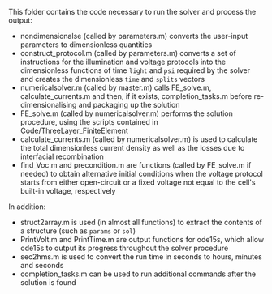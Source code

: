 This folder contains the code necessary to run the solver and process the output:

- nondimensionalse (called by parameters.m) converts the user-input parameters to dimensionless quantities
- construct_protocol.m (called by parameters.m) converts a set of instructions for the illumination and voltage protocols into the dimensionless functions of time `light` and `psi` required by the solver and creates the dimensionless `time` and `splits` vectors
- numericalsolver.m (called by master.m) calls FE_solve.m, calculate_currents.m and then, if it exists, completion_tasks.m before re-dimensionalising and packaging up the solution
- FE_solve.m (called by numericalsolver.m) performs the solution procedure, using the scripts contained in Code/ThreeLayer_FiniteElement
- calculate_currents.m (called by numericalsolver.m) is used to calculate the total dimensionless current density as well as the losses due to interfacial recombination
- find_Voc.m and precondition.m are functions (called by FE_solve.m if needed) to obtain alternative initial conditions when the voltage protocol starts from either open-circuit or a fixed voltage not equal to the cell's built-in voltage, respectively

In addition:
- struct2array.m is used (in almost all functions) to extract the contents of a structure (such as `params` or `sol`)
- PrintVolt.m and PrintTime.m are output functions for ode15s, which allow ode15s to output its progress throughout the solver procedure
- sec2hms.m is used to convert the run time in seconds to hours, minutes and seconds
- completion_tasks.m can be used to run additional commands after the solution is found
